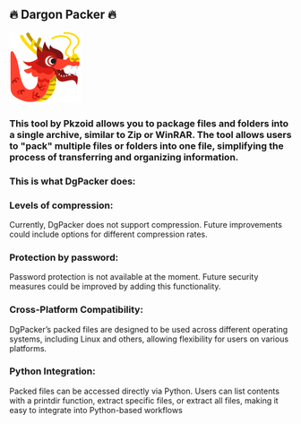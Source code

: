 ## 🔥 Dargon Packer 🔥 

![Dargon](head.png)

### This tool by Pkzoid allows you to package files and folders into a single archive, similar to Zip or WinRAR. The tool allows users to "pack" multiple files or folders into one file, simplifying the process of transferring and organizing information.

### This is what DgPacker does:

### Levels of compression:

Currently, DgPacker does not support compression. Future improvements could include options for different compression rates.

### Protection by password:

Password protection is not available at the moment. Future security measures could be improved by adding this functionality.

### Cross-Platform Compatibility:

DgPacker’s packed files are designed to be used across different operating systems, including Linux and others, allowing flexibility for users on various platforms.

### Python Integration:

Packed files can be accessed directly via Python. Users can list contents with a printdir function, extract specific files, or extract all files, making it easy to integrate into Python-based workflows
